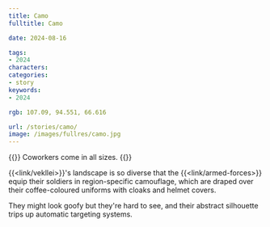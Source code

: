 ```yaml
---
title: Camo
fulltitle: Camo

date: 2024-08-16

tags:
- 2024
characters:
categories:
- story
keywords:
- 2024

rgb: 107.09, 94.551, 66.616

url: /stories/camo/
image: /images/fullres/camo.jpg
---
```

{{<note caption>}}
Coworkers come in all sizes.
{{</note>}}

{{<link/vekllei>}}'s landscape is so diverse that the {{<link/armed-forces>}} equip their soldiers in region-specific camouflage, which are draped over their coffee-coloured uniforms with cloaks and helmet covers.

They might look goofy but they're hard to see, and their abstract silhouette trips up automatic targeting systems.